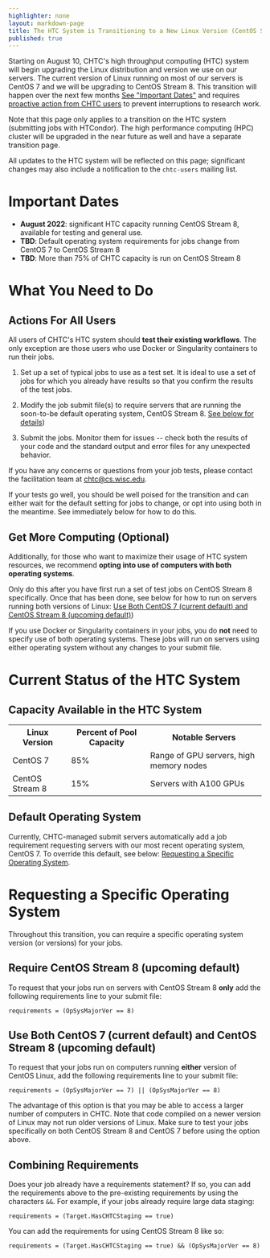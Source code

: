 ```yaml
---
highlighter: none
layout: markdown-page
title: The HTC System is Transitioning to a New Linux Version (CentOS Stream 8)
published: true
---
```


Starting on August 10, CHTC's high throughput computing (HTC) system will begin upgrading
the Linux distribution and version we use on our servers. The current version of Linux running on 
most of our servers is CentOS 7 and we will be upgrading to CentOS Stream 8. This 
transition will happen over the next few months [See "Important Dates"](#important-dates) 
and requires [proactive action from CHTC users](#what-you-need-to-do) to prevent 
interruptions to research work. 

Note that this page only applies to a transition on the HTC system (submitting jobs 
with HTCondor). The high performance computing (HPC) cluster will be upgraded in 
the near future as well and have a separate transition page. 

All updates to the HTC system will be reflected on this page; significant changes may 
also include a notification to the `chtc-users` mailing list. 

# Important Dates

* **August 2022**: significant HTC capacity running CentOS Stream 8, available for testing 
and general use.
* **TBD**: Default operating system requirements for jobs change from CentOS 7 to CentOS Stream 8
* **TBD**: More than 75% of CHTC capacity is run on CentOS Stream 8

# What You Need to Do

## Actions For All Users

All users of CHTC's HTC system should **test their existing workflows**. 
The only exception are those users who use Docker or Singularity containers 
to run their jobs. 

1. Set up a set of typical jobs to use as a test set. It is ideal 
to use a set of jobs for which you already have results so that you confirm 
the results of the test jobs. 

2. Modify the job submit file(s) to require servers that are running the 
soon-to-be default operating system, CentOS Stream 8. 
[See below for details](#require-centos-stream-8-upcoming-default))

3. Submit the jobs. Monitor them for issues -- check both the results of 
your code and the standard output and error files for any unexpected behavior. 

If you have any concerns or questions from your job tests, please contact 
the facilitation team at chtc@cs.wisc.edu. 

If your tests go well, you should be well poised for the transition and can either 
wait for the default setting for jobs to change, or opt into using both in 
the meantime. See immediately below for how to do this. 

## Get More Computing (Optional)

Additionally, for those who want to maximize their usage of HTC system 
resources, we recommend **opting into use of computers with both operating systems**. 

Only do this after you have first run a set of test jobs on CentOS Stream 8 specifically. 
Once that has been done, see below for how to run on servers running both 
versions of Linux: [Use Both CentOS 7 (current default) and CentOS Stream 8 (upcoming default)](use-both-centos-7-current-default-and-centos-stream-8-upcoming-default))

If you use Docker or Singularity containers in your jobs, you do **not** need to 
specify use of both operating systems. These jobs will run on servers using either 
operating system without any changes to your submit file. 

# Current Status of the HTC System

## Capacity Available in the HTC System

<table class="gtable">
  <tr>
    <th>Linux Version</th>
    <th>Percent of Pool Capacity</th>
    <th>Notable Servers</th>
  </tr>
  <tr>
    <td>CentOS 7</td> 
    <td>85%</td>
    <td>Range of GPU servers, high memory nodes</td>
  </tr>
  <tr>
    <td>CentOS Stream 8</td> 
    <td>15%</td>
    <td>Servers with A100 GPUs</td>
  </tr>
</table>

## Default Operating System

Currently, CHTC-managed submit servers automatically add a job 
requirement requesting servers with our most recent operating system,
CentOS 7. To override this default, see below: [Requesting a Specific
Operating System](#requesting-a-specific-operating-system).

# Requesting a Specific Operating System

Throughout this transition, you can require a specific operating system 
version (or versions) for your jobs. 

## Require CentOS Stream 8 (upcoming default)

To request that your jobs run on servers with CentOS Stream 8 **only** add the
following requirements line to your submit file:

``` {.sub}
requirements = (OpSysMajorVer == 8)
```

## Use Both CentOS 7 (current default) and CentOS Stream 8 (upcoming default)

To request that your jobs run on computers running **either** version of 
CentOS Linux, add the following requirements line to your submit file:

``` {.sub}
requirements = (OpSysMajorVer == 7) || (OpSysMajorVer == 8)
```

The advantage of this option is that you may be able to access a
larger number of computers in CHTC. Note that code compiled on a
newer version of Linux may not run older versions of Linux. Make
sure to test your jobs specifically on both CentOS Stream 8 and CentOS 7
before using the option above.

## Combining Requirements

Does your job already have a requirements statement? If so, you can
add the requirements above to the pre-existing requirements by using
the characters `&&`. For example, if your jobs already require large
data staging:

``` {.submit}
requirements = (Target.HasCHTCStaging == true) 
```

You can add the requirements for using CentOS Stream 8 like so:

``` {.submit}
requirements = (Target.HasCHTCStaging == true) && (OpSysMajorVer == 8)
```



